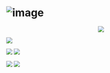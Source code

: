 # ![image](https://github.com/kostahka/kostahka/assets/99989412/df4ae429-ac8f-4743-b754-bf0693f0d57d)

<div align="center">
  <img src="https://readme-typing-svg.herokuapp.com?font=Fira+Code&weight=700&duration=3000&pause=200&color=4798F7&width=435&lines=C%2B%2B+Developer"/>
</div>

![](https://github-profile-summary-cards.vercel.app/api/cards/profile-details?username=kostahka&theme=2077)

![](https://github-profile-summary-cards.vercel.app/api/cards/most-commit-language?username=kostahka&theme=2077)
![](https://github-profile-summary-cards.vercel.app/api/cards/repos-per-language?username=kostahka&theme=2077)

![](https://github-profile-summary-cards.vercel.app/api/cards/stats?username=kostahka&theme=2077)
![](https://github-profile-summary-cards.vercel.app/api/cards/productive-time?username=kostahka&theme=2077)
